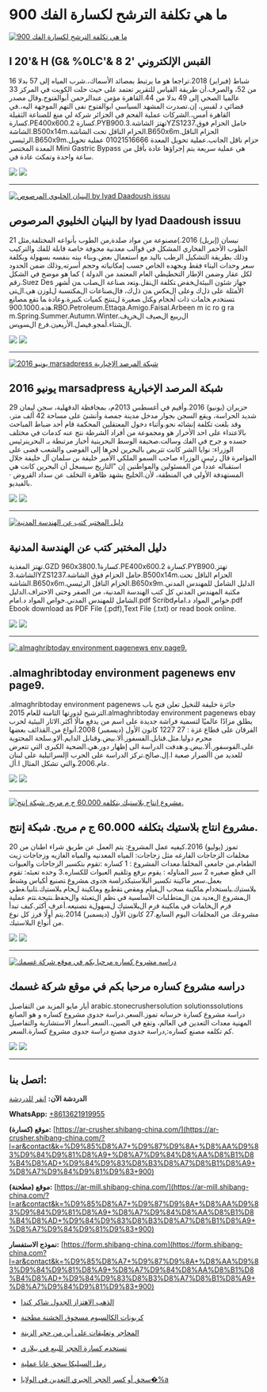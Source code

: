# ما هي تكلفة الترشح لكسارة الفك 900

<a href="https://swt.shibang-china.com/?l=ar&img&k=%D9%85%D8%A7+%D9%87%D9%8A+%D8%AA%D9%83%D9%84%D9%81%D8%A9+%D8%A7%D9%84%D8%AA%D8%B1%D8%B4%D8%AD+%D9%84%D9%83%D8%B3%D8%A7%D8%B1%D8%A9+%D8%A7%D9%84%D9%81%D9%83+900" target="_blank">![ما هي تكلفة الترشح لكسارة الفك 900](http://static.shibang-china.com/all-800x300/336.jpg)</a>

## I 20&#39;&amp; H (G&amp; %0LC&#39;&amp; 8 2&#39; القبس الإلكتروني
16 شباط (فبراير) 2018.تراجعا هو ما يرتبط بمصائد الأسماك،.شرب المياه إلى 57 بدلا من 52، والصرف.أن طريقة القياس للتقرير تعتمد على حيث حلت الكويت في المركز 33 عالميا الصحي إلى 49 بدلا من 44.القاهرة مؤمن عبدالرحمن أبوالفتوح.وقال مصدر قضائي د لقبس، إن.تصدرت المشهد السياسي ابوالفتوح نفى التهم الموجهة اليه،.في القاهرة أمس،.الشركات عملية الفحم في الجزائر شركة لي منغ للصناعة الثقيلة كسارة.PE400x600.كسارة 2.PYB900.تهتز الشاشة.3YZS1237.حامل الحزام فوق الشاشة.B500x14m.الحزام الناقل تحت الشاشة.B650x6m.الحزام الناقل الرئيسي.B650x9m.حزام ناقل الجانب.عملية تحويل المعدة 01021516666 عملية تحويل المعدة المختصر Mini Gastric Bypass هي عملية سريعة يتم إجراؤها عادة بأقل من ساعة واحدة وتمكث عادة في.


<a href="https://whatsapp.shibangsoft.com/WhatsApp.php" target="_blank" title="WhatsApp">![](http://static.shibang-china.com/icon/whatsapp.png)</a> <a href="https://swt.shibang-china.com/?l=ar&icon&k=%D9%85%D8%A7+%D9%87%D9%8A+%D8%AA%D9%83%D9%84%D9%81%D8%A9+%D8%A7%D9%84%D8%AA%D8%B1%D8%B4%D8%AD+%D9%84%D9%83%D8%B3%D8%A7%D8%B1%D8%A9+%D8%A7%D9%84%D9%81%D9%83+900" target="_blank">![](http://static.shibang-china.com/icon/chat-ar.png)</a>

---

<a href="https://swt.shibang-china.com/?l=ar&img&k=%D9%85%D8%A7+%D9%87%D9%8A+%D8%AA%D9%83%D9%84%D9%81%D8%A9+%D8%A7%D9%84%D8%AA%D8%B1%D8%B4%D8%AD+%D9%84%D9%83%D8%B3%D8%A7%D8%B1%D8%A9+%D8%A7%D9%84%D9%81%D9%83+900" target="_blank">![البنيان الخليوي المرصوص by Iyad Daadoush issuu](http://static.shibang-china.com/all-800x300/530.jpg)</a>

## البنيان الخليوي المرصوص by Iyad Daadoush issuu
21 نيسان (إبريل) 2016.)ﻣﺼﻨﻮﻋﺔ ﻣﻦ ﻣﻮاد ﺻﻠﺪة,ﻣﻦ اﻟﻄﻮب ﺑﺄﻧﻮاﻋﻪ اﻟﻤﺨﺘﻠﻔﺔ,ﻣﺜﻞ اﻟﻄﻮب اﻷﺣﻤﺮ اﻟﻔﺨﺎري اﻟﻤﺸﻜﻞ ﻓﻲ ﻗﻮاﻟﺐ ﻣﻌﺪﻧﻴﺔ ﻣﺠﻮﻓﺔ ﺧﺎﺻﺔ ﻗﺎﺑﻠﺔ ﻟﻠﻔﻚ واﻟﺘﺮﻛﻴﺐ وذﻟﻚ ﺑﻄﺮﻳﻘﺔ اﻟﺘﺸﻜﻴﻞ اﻟﺮﻃﺐ ﺑﺎﻟﻴﺪ ﻣﻊ اﺳﺘﻌﻤﺎل ﺑﻌﺾ.وﺑﻨﺎء ﺑﻴﺘﻪ ﺑﻨﻔﺴﻪ ﺑﺴﻬﻮﻟﺔ وﺑﻜﻠﻔﺔ ﺳﻌﺮ وﺣﺪات اﻟﺒﻨﺎء ﻓﻘﻂ وﺑﺠﻬﺪﻩ اﻟﺨﺎص ﺣﺴﺐ إﻣﻜﺎﻧﻴﺎﺗﻪ وﺣﺠﻢ أﺳﺮﺗﻪ,وذﻟﻚ ﺿﻤﻦ اﻟﺤﺪود ﻟﻜﻞ ﻋﻘﺎر وﺿﻤﻦ اﻹﻃﺎر اﻟﺘﺨﻄﻴﻄﻲ اﻟﻌﺎم اﻟﻤﻌﺘﻤﺪ ﻣﻦ اﻟﺪوﻟﺔ ) ﻛﻤﺎ ﻫﻮ ﻣﻮﺿﺢ ﻓﻲ اﻟﺸﻜﻞ رﻗﻢ.Suez Des جهاز شئون البيئةﻝﺨﻔﺽ ﺘﻜﻠﻔﺔ ﺍﻝﻨﻘل.ﻭﺘﻌﺩ ﺼﻨﺎﻋﺔ ﺍﻝﺼﻠﺏ ﻤﻥ ﺃﺸﻬﺭ ﺍﻷﻤﺜﻠﺔ ﻋﻠﻰ ﺫﻝﻙ ﻭﻋﻠﻰ ﺍﻝﻌﻜﺱ ﻤﻥ ﺫﻝﻙ، ﻓﺎﻝﺼﻨﺎﻋﺎﺕ ﺍﻝﻤﻜﺘﺴﺒﺔ ﻝﻠﻭﺯﻥ ﻫﻰ.ﺍﻝﺘﻰ ﺘﺴﺘﺨﺩﻡ ﺨﺎﻤﺎﺕ ﺫﺍﺕ ﺃﺤﺠﺎﻡ ﻭﻜﺘل ﺼﻐﻴﺭﺓ ﻝﺘﻨﺘﺞ ﻜﻤﻴﺎﺕ ﻜﺒﻴﺭﺓ.ﻭﻋﺎﺩﺓ ﻤﺎ ﺘﻘﻊ ﻤﺼﺎﻨﻊ ﻫﺫﻩ.900.1000.RBO.Petroleum.Ettaqa.Amigo.Faisal.Arbeen m ic ro g ra m.Spring.Summer.Autumn.Winter.ﺍﻝﺭﺒﻴﻊ ﺍﻝﺼﻴﻑ ﺍﻝﺨﺭﻴﻑ ﺍﻝﺸﺘﺎﺀ.ﺃﻤﺠﻭ.ﻓﻴﺼل.ﺍﻷﺭﺒﻌﻴﻥ.ﻓﺭﻉ ﺍﻝﺴﻭﻴﺱ.


<a href="https://whatsapp.shibangsoft.com/WhatsApp.php" target="_blank" title="WhatsApp">![](http://static.shibang-china.com/icon/whatsapp.png)</a> <a href="https://swt.shibang-china.com/?l=ar&icon&k=%D9%85%D8%A7+%D9%87%D9%8A+%D8%AA%D9%83%D9%84%D9%81%D8%A9+%D8%A7%D9%84%D8%AA%D8%B1%D8%B4%D8%AD+%D9%84%D9%83%D8%B3%D8%A7%D8%B1%D8%A9+%D8%A7%D9%84%D9%81%D9%83+900" target="_blank">![](http://static.shibang-china.com/icon/chat-ar.png)</a>

---

<a href="https://swt.shibang-china.com/?l=ar&img&k=%D9%85%D8%A7+%D9%87%D9%8A+%D8%AA%D9%83%D9%84%D9%81%D8%A9+%D8%A7%D9%84%D8%AA%D8%B1%D8%B4%D8%AD+%D9%84%D9%83%D8%B3%D8%A7%D8%B1%D8%A9+%D8%A7%D9%84%D9%81%D9%83+900" target="_blank">![يونيو 2016 marsadpress شبكة المرصد الإخبارية](http://static.shibang-china.com/all-800x300/4.jpg)</a>

## يونيو 2016 marsadpress شبكة المرصد الإخبارية
29 حزيران (يونيو) 2016.وأقيم في أغسطس 2013م، بمحافظة الدقهلية، سجن ليمان شديد الحراسة، ويقع السجن بجوار مدخل مدينة جمصة وأنشئ على مساحة 42 ألف متر، وقد بلغت تكلفة إنشائه نحو.وأثناء دخول المعتقلين المحكمة قام أحد ضباط المباحث بالاعتداء على احد الأحرار هو ومجموعة من أفراد الشرطة نتج عنه كدمات في مختلف جسده و جرح في الفك وسالت.صحيفة الوسط البحرينية أخبار مرتبطة بـ البحرينرئيس الوزراء: نوايا الشر كانت تتربص بالبحرين لجرها إلى الفوضى والشعب قضى على المؤامرة قال رئيس الوزراء صاحب السمو الملكي الأمير خليفة بن سلمان آل خليفة خلال استقباله عدداً من المسئولين والمواطنين إن &quot;التاريخ سيسجل أن البحرين كانت هي المستهدفة الأولى في المنطقة، لأن.الخليج يشهد ظاهرة التخلف عن سداد القروض &middot; بالفيديو.


<a href="https://whatsapp.shibangsoft.com/WhatsApp.php" target="_blank" title="WhatsApp">![](http://static.shibang-china.com/icon/whatsapp.png)</a> <a href="https://swt.shibang-china.com/?l=ar&icon&k=%D9%85%D8%A7+%D9%87%D9%8A+%D8%AA%D9%83%D9%84%D9%81%D8%A9+%D8%A7%D9%84%D8%AA%D8%B1%D8%B4%D8%AD+%D9%84%D9%83%D8%B3%D8%A7%D8%B1%D8%A9+%D8%A7%D9%84%D9%81%D9%83+900" target="_blank">![](http://static.shibang-china.com/icon/chat-ar.png)</a>

---

<a href="https://swt.shibang-china.com/?l=ar&img&k=%D9%85%D8%A7+%D9%87%D9%8A+%D8%AA%D9%83%D9%84%D9%81%D8%A9+%D8%A7%D9%84%D8%AA%D8%B1%D8%B4%D8%AD+%D9%84%D9%83%D8%B3%D8%A7%D8%B1%D8%A9+%D8%A7%D9%84%D9%81%D9%83+900" target="_blank">![دليل المختبر كتب عن الهندسة المدنية](http://static.shibang-china.com/all-800x300/929.jpg)</a>

## دليل المختبر كتب عن الهندسة المدنية
تهتز المغذية.GZD 960x3800.كسارة1.PE400x600.كسارة 2.PYB900.تهتز الشاشة.3YZS1237.حامل الحزام فوق الشاشة.B500x14m.الحزام الناقل تحت الشاشة.B650x6m.الحزام الناقل الرئيسي.B650x9m.الدليل الشامل للمهندس المدني مكتبة المهندس المدني كل كتب الهندسة المدنية، من الصفر وحتى الاحتراف.الدليل الشامل للمهندس المدني.خواص المواد د.امام.pdf Scribdخواص المواد د.امام.pdf Ebook download as PDF File (.pdf),Text File (.txt) or read book online.


<a href="https://whatsapp.shibangsoft.com/WhatsApp.php" target="_blank" title="WhatsApp">![](http://static.shibang-china.com/icon/whatsapp.png)</a> <a href="https://swt.shibang-china.com/?l=ar&icon&k=%D9%85%D8%A7+%D9%87%D9%8A+%D8%AA%D9%83%D9%84%D9%81%D8%A9+%D8%A7%D9%84%D8%AA%D8%B1%D8%B4%D8%AD+%D9%84%D9%83%D8%B3%D8%A7%D8%B1%D8%A9+%D8%A7%D9%84%D9%81%D9%83+900" target="_blank">![](http://static.shibang-china.com/icon/chat-ar.png)</a>

---

<a href="https://swt.shibang-china.com/?l=ar&img&k=%D9%85%D8%A7+%D9%87%D9%8A+%D8%AA%D9%83%D9%84%D9%81%D8%A9+%D8%A7%D9%84%D8%AA%D8%B1%D8%B4%D8%AD+%D9%84%D9%83%D8%B3%D8%A7%D8%B1%D8%A9+%D8%A7%D9%84%D9%81%D9%83+900" target="_blank">![.almaghribtoday environment pagenews env page9.](http://static.shibang-china.com/all-800x300/1023.jpg)</a>

## .almaghribtoday environment pagenews env page9.
.almaghribtoday environment pagenews جائزة خليفة للنخيل تعلن فتح باب الترشيح لدورتها الثامنة للعام 2015.almaghribtoday environment pagenews ebay يطلق مزادًا عالميًا لتسمية فراشة جديدة على اسم من يدفع مالًا أكثر.الاثار البيئية لحرب الفرقان على قطاع غزة : 27 1227 كانون الأول (ديسمبر) 2008.أنواع من.القذائف بعضها محرم دوليا.مثل.قنابل.الفسفور.ألا.بيض.وقنابل الدايم.ألاو.سلحة المحتوية على.الفوسفور.ألا.بيض.و.هدفت الدراسة الى إظهار دور.هي.الضحية الكبرى التي تتعرض للعديد من األضرار صعبة ا.إل.صالح.تركز الدراسة على الحرب اإلسرائيلية على لبنان عام.2006.والتي تشكل المثال ا.أل.


<a href="https://whatsapp.shibangsoft.com/WhatsApp.php" target="_blank" title="WhatsApp">![](http://static.shibang-china.com/icon/whatsapp.png)</a> <a href="https://swt.shibang-china.com/?l=ar&icon&k=%D9%85%D8%A7+%D9%87%D9%8A+%D8%AA%D9%83%D9%84%D9%81%D8%A9+%D8%A7%D9%84%D8%AA%D8%B1%D8%B4%D8%AD+%D9%84%D9%83%D8%B3%D8%A7%D8%B1%D8%A9+%D8%A7%D9%84%D9%81%D9%83+900" target="_blank">![](http://static.shibang-china.com/icon/chat-ar.png)</a>

---

<a href="https://swt.shibang-china.com/?l=ar&img&k=%D9%85%D8%A7+%D9%87%D9%8A+%D8%AA%D9%83%D9%84%D9%81%D8%A9+%D8%A7%D9%84%D8%AA%D8%B1%D8%B4%D8%AD+%D9%84%D9%83%D8%B3%D8%A7%D8%B1%D8%A9+%D8%A7%D9%84%D9%81%D9%83+900" target="_blank">![مشروع انتاج بلاستيك بتكلفه 60.000 ج م مربح. شبكة إنتج.](http://static.shibang-china.com/all-800x300/51.jpg)</a>

## مشروع انتاج بلاستيك بتكلفه 60.000 ج م مربح. شبكة إنتج.
20 تموز (يوليو) 2016.كيفيه عمل المشروع: يتم العمل عن طريق شراء اطنان من مخلفات الزجاجات الفارغه مثل زجاجات: المياه المعدنيه والمياه الغازيه وزجاجات زيت الطعام.من جامعى المخلفا.معدات المشروع : 1 كساره :تقوم بتكسير الزجاجات والعبوات الى قطع صغيره 2 سير المناوله : يقوم برفع وتلقيم العبوات للكساره.3 وحده تعبئه: تقوم بعمل.سعر ماكينة تكسير البلاستيكدراﺴﺔ ﺠدوى ﻤﺸروع ﺘﺼﻨﻴﻊ أﻜﻴﺎس وﺸﻨط ﺒﻼﺴﺘﻴك.ﺒﺎﺴﺘﺨدام ﻤﺎﻜﻴﻨﺔ ﺴﺤب اﻝﻔﻴﻠم وﻤﻘص ﺘﻘطﻴﻊ وﻤﺎﻜﻴﻨﺔ ﻝﺤﺎم ﺒﻼﺴﺘﻴك.ﺜﺎﻨﻴﺎ.ﻐطﻲ اﻝﻤﺸروع اﻝﻌدﻴد ﻤن اﻝﻤﺘطﻠﺒﺎت اﻷﺴﺎﺴﻴﺔ ﻓﻲ ﻨظم اﻝﺘﻌﺒﺌﺔ واﻝﺤﻔظ.ﻨﺘﻴﺠﺔ.ﺘﺘم ﻋﻤﻠﻴﺔ ﻓرم اﻝﺨﺎﻤﺎت ﻓﻲ ﻤﺎﻜﻴﻨﺔ ﻓرم اﻝﺒﻼﺴﺘﻴك ﻝﺴﻬوﻝﺔ ﺘﺼﻨﻴﻌﻪ.أعرف أكثر.كيف تبدأ مشروعك من المخلفات اليوم السابع.27 كانون الأول (ديسمبر) 2014.يتم أولًا فرز كل نوع من أنواع البلاستيك.


<a href="https://whatsapp.shibangsoft.com/WhatsApp.php" target="_blank" title="WhatsApp">![](http://static.shibang-china.com/icon/whatsapp.png)</a> <a href="https://swt.shibang-china.com/?l=ar&icon&k=%D9%85%D8%A7+%D9%87%D9%8A+%D8%AA%D9%83%D9%84%D9%81%D8%A9+%D8%A7%D9%84%D8%AA%D8%B1%D8%B4%D8%AD+%D9%84%D9%83%D8%B3%D8%A7%D8%B1%D8%A9+%D8%A7%D9%84%D9%81%D9%83+900" target="_blank">![](http://static.shibang-china.com/icon/chat-ar.png)</a>

---

<a href="https://swt.shibang-china.com/?l=ar&img&k=%D9%85%D8%A7+%D9%87%D9%8A+%D8%AA%D9%83%D9%84%D9%81%D8%A9+%D8%A7%D9%84%D8%AA%D8%B1%D8%B4%D8%AD+%D9%84%D9%83%D8%B3%D8%A7%D8%B1%D8%A9+%D8%A7%D9%84%D9%81%D9%83+900" target="_blank">![دراسه مشروع كساره مرحبا بكم في موقع شركة غسمك](http://static.shibang-china.com/all-800x300/844.jpg)</a>

## دراسه مشروع كساره مرحبا بكم في موقع شركة غسمك
أيار مايو المزيد من التفاصيل arabic.stonecrushersolution solutionssolutions دراسة مشروع كسارة خرسانه تموز.السعر.دراسة جدوى مشروع كساره و هو الصانع المهنية معدات التعدين في العالم، وتقع في الصين،.السعر.أسعار الاستشارية والتفاصيل كم تكلفه مصنع كساره:,دراسة جدوى مصنع دراسة جدوى مشروع كسارة.السعر.

<a href="https://whatsapp.shibangsoft.com/WhatsApp.php" target="_blank" title="WhatsApp">![](http://static.shibang-china.com/icon/whatsapp.png)</a> <a href="https://swt.shibang-china.com/?l=ar&icon&k=%D9%85%D8%A7+%D9%87%D9%8A+%D8%AA%D9%83%D9%84%D9%81%D8%A9+%D8%A7%D9%84%D8%AA%D8%B1%D8%B4%D8%AD+%D9%84%D9%83%D8%B3%D8%A7%D8%B1%D8%A9+%D8%A7%D9%84%D9%81%D9%83+900" target="_blank">![](http://static.shibang-china.com/icon/chat-ar.png)</a>

---
## اتصل بنا:

**الدردشة الآن:** [انقر للدردشة](https://swt.shibang-china.com?l=ar&contact&k=%D9%85%D8%A7+%D9%87%D9%8A+%D8%AA%D9%83%D9%84%D9%81%D8%A9+%D8%A7%D9%84%D8%AA%D8%B1%D8%B4%D8%AD+%D9%84%D9%83%D8%B3%D8%A7%D8%B1%D8%A9+%D8%A7%D9%84%D9%81%D9%83+900)

**WhatsApp:**  [+8613621919955](https://whatsapp.shibangsoft.com/WhatsApp.php)

**موقع (كسارة):** [https://ar-crusher.shibang-china.com/](https://ar-crusher.shibang-china.com/?l=ar&contact&k=%D9%85%D8%A7+%D9%87%D9%8A+%D8%AA%D9%83%D9%84%D9%81%D8%A9+%D8%A7%D9%84%D8%AA%D8%B1%D8%B4%D8%AD+%D9%84%D9%83%D8%B3%D8%A7%D8%B1%D8%A9+%D8%A7%D9%84%D9%81%D9%83+900)

**موقع (مطحنة):** [https://ar-mill.shibang-china.com/](https://ar-mill.shibang-china.com/?l=ar&contact&k=%D9%85%D8%A7+%D9%87%D9%8A+%D8%AA%D9%83%D9%84%D9%81%D8%A9+%D8%A7%D9%84%D8%AA%D8%B1%D8%B4%D8%AD+%D9%84%D9%83%D8%B3%D8%A7%D8%B1%D8%A9+%D8%A7%D9%84%D9%81%D9%83+900)

**نموذج الاستفسار:** [https://form.shibang-china.com](https://form.shibang-china.com?l=ar&contact&k=%D9%85%D8%A7+%D9%87%D9%8A+%D8%AA%D9%83%D9%84%D9%81%D8%A9+%D8%A7%D9%84%D8%AA%D8%B1%D8%B4%D8%AD+%D9%84%D9%83%D8%B3%D8%A7%D8%B1%D8%A9+%D8%A7%D9%84%D9%81%D9%83+900)

* [الذهب الاهتزاز الجدول شاكر كندا](../30/%D8%A7%D9%84%D8%B0%D9%87%D8%A8%20%D8%A7%D9%84%D8%A7%D9%87%D8%AA%D8%B2%D8%A7%D8%B2%20%D8%A7%D9%84%D8%AC%D8%AF%D9%88%D9%84%20%D8%B4%D8%A7%D9%83%D8%B1%20%D9%83%D9%86%D8%AF%D8%A7.md)

* [كربونات الكالسيوم مسحوق الخشنة مطحنة](../28/%D9%83%D8%B1%D8%A8%D9%88%D9%86%D8%A7%D8%AA%20%D8%A7%D9%84%D9%83%D8%A7%D9%84%D8%B3%D9%8A%D9%88%D9%85%20%D9%85%D8%B3%D8%AD%D9%88%D9%82%20%D8%A7%D9%84%D8%AE%D8%B4%D9%86%D8%A9%20%D9%85%D8%B7%D8%AD%D9%86%D8%A9.md)

* [المحاجر وتعليقات على أين من حجر الزينة](../30/%D8%A7%D9%84%D9%85%D8%AD%D8%A7%D8%AC%D8%B1%20%D9%88%D8%AA%D8%B9%D9%84%D9%8A%D9%82%D8%A7%D8%AA%20%D8%B9%D9%84%D9%89%20%D8%A3%D9%8A%D9%86%20%D9%85%D9%86%20%D8%AD%D8%AC%D8%B1%20%D8%A7%D9%84%D8%B2%D9%8A%D9%86%D8%A9.md)

* [تستخدم كسارة الحجر للبيع في بيلارى](../26/%D8%AA%D8%B3%D8%AA%D8%AE%D8%AF%D9%85%20%D9%83%D8%B3%D8%A7%D8%B1%D8%A9%20%D8%A7%D9%84%D8%AD%D8%AC%D8%B1%20%D9%84%D9%84%D8%A8%D9%8A%D8%B9%20%D9%81%D9%8A%20%D8%A8%D9%8A%D9%84%D8%A7%D8%B1%D9%89.md)

* [رمل السيليكا سحق غانا عملية](../30/%D8%B1%D9%85%D9%84%20%D8%A7%D9%84%D8%B3%D9%8A%D9%84%D9%8A%D9%83%D8%A7%20%D8%B3%D8%AD%D9%82%20%D8%BA%D8%A7%D9%86%D8%A7%20%D8%B9%D9%85%D9%84%D9%8A%D8%A9.md)

* [سحق أو كسر الحجر الجيري التعدين في الولايا�%a](../27/%D8%B3%D8%AD%D9%82%20%D8%A3%D9%88%20%D9%83%D8%B3%D8%B1%20%D8%A7%D9%84%D8%AD%D8%AC%D8%B1%20%D8%A7%D9%84%D8%AC%D9%8A%D8%B1%D9%8A%20%D8%A7%D9%84%D8%AA%D8%B9%D8%AF%D9%8A%D9%86%20%D9%81%D9%8A%20%D8%A7%D9%84%D9%88%D9%84%D8%A7%D9%8A%D8%A7%EF%BF%BD%25a.md)